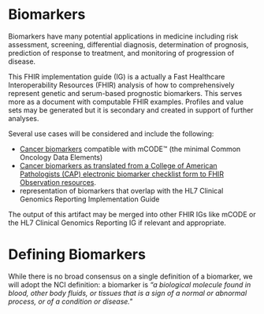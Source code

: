 # Biomarkers

Biomarkers have many potential applications in medicine including risk assessment, screening, differential diagnosis, determination of prognosis, prediction of response to treatment, and monitoring of progression of disease.

This FHIR implementation guide (IG) is a actually a Fast Healthcare Interoperability Resources (FHIR) analysis of how to comprehensively represent genetic and serum-based prognostic biomarkers. This serves more as a document with computable FHIR examples. Profiles and value sets may be generated but it is secondary and created in support of further analyses. 

Several use cases will be considered and include the following:
* [Cancer biomarkers](cancer_biomarker.html) compatible with mCODE™ (the minimal Common Oncology Data Elements)
* [Cancer biomarkers as translated from a College of American Pathologists (CAP) electronic biomarker checklist form to FHIR Observation resources](cap_biomarker.html).
* representation of biomarkers that overlap with the HL7 Clinical Genomics Reporting Implementation Guide

The output of this artifact may be merged into other FHIR IGs like mCODE or the HL7 Clinical Genomics Reporting IG if relevant and appropriate.

# Defining Biomarkers

While there is no broad consensus on a single definition of a biomarker, we will adopt the NCI definition: 
a biomarker is _“a biological molecule found in blood, other body fluids, or tissues that is a sign of a normal or abnormal process, or of a condition or disease."_
